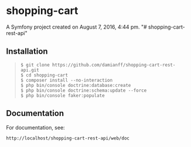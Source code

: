 shopping-cart
=============

A Symfony project created on August 7, 2016, 4:44 pm.
"# shopping-cart-rest-api" 

Installation
------------

>     $ git clone https://github.com/damianff/shopping-cart-rest-api.git
>     $ cd shopping-cart
>     $ composer install --no-interaction
>     $ php bin/console doctrine:database:create
>     $ php bin/console doctrine:schema:update --force
>     $ php bin/console faker:populate

Documentation
-------------

For documentation, see:

    http://localhost/shopping-cart-rest-api/web/doc